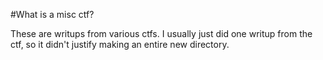 #What is a misc ctf?

These are writups from various ctfs. I usually just did one writup from the ctf, so it didn't justify making an entire new directory. 
